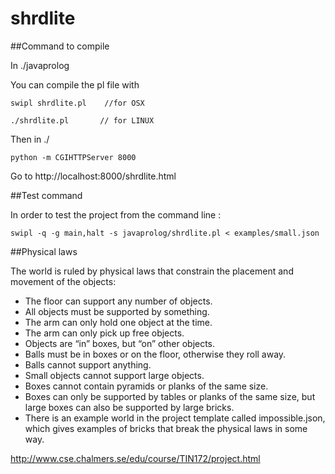 # shrdlite

##Command to compile

In ./javaprolog

You can compile the pl file with 

    swipl shrdlite.pl    //for OSX

    ./shrdlite.pl       // for LINUX

Then in ./

    python -m CGIHTTPServer 8000

Go to http://localhost:8000/shrdlite.html

##Test command

In order to test the project from the command line :

    swipl -q -g main,halt -s javaprolog/shrdlite.pl < examples/small.json

##Physical laws

The world is ruled by physical laws that constrain the placement and movement of the objects:

- The floor can support any number of objects.
- All objects must be supported by something.
- The arm can only hold one object at the time.
- The arm can only pick up free objects.
- Objects are “in” boxes, but “on” other objects.
- Balls must be in boxes or on the floor, otherwise they roll away.
- Balls cannot support anything.
- Small objects cannot support large objects.
- Boxes cannot contain pyramids or planks of the same size.
- Boxes can only be supported by tables or planks of the same size, but large boxes can also be supported by large bricks.
- There is an example world in the project template called impossible.json, which gives examples of bricks that break the physical laws in some way.

http://www.cse.chalmers.se/edu/course/TIN172/project.html
